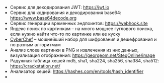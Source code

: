 
- Сервис для декодирования JWT: https://jwt.io
- Сервис для кодирования и декодирования base64: https://www.base64decode.org
- Сервис генерации временных эндпоинтов: https://webhook.site
- Яндекс поиск по картинкам – на много мощнее гуглового поиска, если нужно найти что-то по картинке или ее куску
- [CyberChef](https://gchq.github.io/CyberChef/) – мощнейший набор для шифрования и дешефрования и по разным алгоритмам
- Анализ слоев картинки в PNG и извлечения из них данных, визуализация отображения: https://georgeom.net/StegOnline/image
- Радужная таблица хешей md5, sha1, sha224, sha256, sha384, sha512: https://crackstation.net/
- Анализатор хешей: https://hashes.com/en/tools/hash_identifier
- 